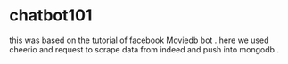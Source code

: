 # chatbot101

this was based on the tutorial of facebook Moviedb bot .
here we used cheerio and request to scrape data from indeed and push into mongodb . 
